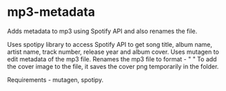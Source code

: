 # mp3-metadata
Adds metadata to mp3 using Spotify API and also renames the file.

Uses spotipy library to access Spotify API to get song title, album name, artist name, track number, release year and album cover.
Uses mutagen to edit metadata of the mp3 file.
Renames the mp3 file to format - "<track number> <track title>"
To add the cover image to the file, it saves the cover png temporarily in the folder.

Requirements - mutagen, spotipy.
